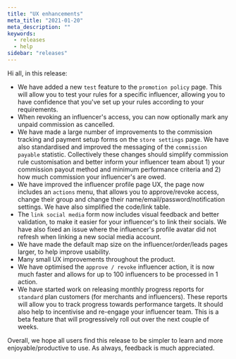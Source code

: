 ```yaml
---
title: "UX enhancements"
meta_title: "2021-01-20"
meta_description: ""
keywords:
  - releases
  - help
sidebar: "releases"
---
```

 
Hi all, in this release:
 
- We have added a new `test` feature to the `promotion policy` page. This will allow you to test your rules for a specific influencer, allowing you to have confidence that you've set up your rules according to your requirements.
- When revoking an influencer's access, you can now optionally mark any unpaid commission as cancelled.
- We have made a large number of improvements to the commission tracking and payment setup forms on the `store settings` page. We have also standardised and improved the messaging of the `commission payable` statistic. Collectively these changes should simplify commission rule customisation and better inform your influencer team about 1) your commission payout method and minimum performance criteria and 2) how much commission your influencer's are owed.
- We have improved the influencer profile page UX, the page now includes an `actions` menu, that allows you to approve/revoke access, change their group and change their name/email/password/notification settings. We have also simplified the code/link table.
- The `link social media` form now includes visual feedback and better validation, to make it easier for your influencer's to link their socials. We have also fixed an issue where the influencer's profile avatar did not refresh when linking a new social media account.
- We have made the default map size on the influencer/order/leads pages larger, to help improve usability.
- Many small UX improvements throughout the product.
- We have optimised the `approve / revoke` influencer action, it is now much faster and allows for up to 100 influencers to be processed in 1 action.
- We have started work on releasing monthly progress reports for `standard` plan customers (for merchants and influencers). These reports will allow you to track progress towards performance targets. It should also help to incentivise and re-engage your influencer team. This is a beta feature that will progressively roll out over the next couple of weeks.

Overall, we hope all users find this release to be simpler to learn and more enjoyable/productive to use. As always, feedback is much appreciated.
